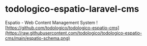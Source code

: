 # todologico-espatio-laravel-cms
Espatio - Web Content Management System
![https://github.com/todologico/todologico-espatio-cms](https://raw.githubusercontent.com/todologico/todologico-espatio-cms/main/espatio-schema.png)
